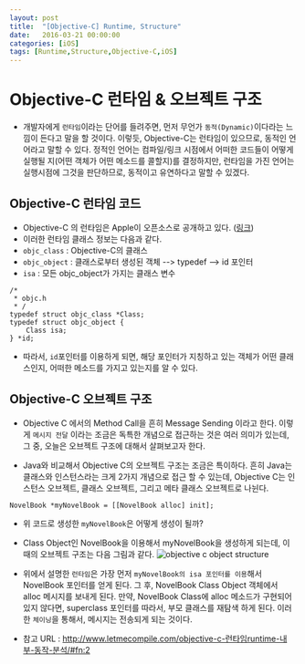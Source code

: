 ```yaml
---
layout: post
title:  "[Objective-C] Runtime, Structure"
date:   2016-03-21 00:00:00
categories: [iOS]
tags: [Runtime,Structure,Objective-C,iOS]
---
```


# Objective-C 런타임 & 오브젝트 구조
- 개발자에게 `런타임`이라는 단어를 들려주면, 먼저 무언가 `동적(Dynamic)`이다라는 느낌이 든다고 말을 할 것이다. 이렇듯, Objective-C는 런타임이 있으므로, 동적인 언어라고 말할 수 있다. 정적인 언어는 컴파일/링크 시점에서 어떠한 코드들이 어떻게 실행될 지(어떤 객체가 어떤 메소드를 콜할지)를 결정하지만, 런타임을 가진 언어는 실행시점에 그것을 판단하므로, 동적이고 유연하다고 말할 수 있겠다.

## Objective-C 런타임 코드
- Objective-C 의 런타임은 Apple이 오픈소스로 공개하고 있다. ([링크](http://opensource.apple.com)) 
- 이러한 런타임 클래스 정보는 다음과 같다.
- `objc_class` : Objective-C의 클래스
- `objc_object` : 클래스로부터 생성된 객체 --> typedef --> id 포인터
- `isa` : 모든 objc_object가 가지는 클래스 변수

```
/*
 * objc.h
 * /
typedef struct objc_class *Class;
typedef struct objc_object {
    Class isa;
} *id;
```

- 따라서, `id`포인터를 이용하게 되면, 해당 포인터가 지칭하고 있는 객체가 어떤 클래스인지, 어떠한 메소드를 가지고 있는지를 알 수 있다.



## Objective-C 오브젝트 구조
- Objective C 에서의 Method Call을 흔히 Message Sending 이라고 한다. 이렇게 `메시지 전달` 이라는 조금은 독특한 개념으로 접근하는 것은 여러 의미가 있는데, 그 중, 오늘은 오브젝트 구조에 대해서 살펴보고자 한다.

- Java와 비교해서 Objective C의 오브젝트 구조는 조금은 특이하다. 흔히 Java는 클래스와 인스턴스라는 크게 2가지 개념으로 접근 할 수 있는데, Objective C는 인스턴스 오브젝트, 클래스 오브젝트, 그리고 메타 클래스 오브젝트로 나뉜다.

```
NovelBook *myNovelBook = [[NovelBook alloc] init]; 

```

- 위 코드로 생성한 `myNovelBook`은 어떻게 생성이 될까?
-  Class Object인 NovelBook을 이용해서 myNovelBook을 생성하게 되는데, 이 때의 오브젝트 구조는 다음 그림과 같다.
![objective c object structure](https://raw.githubusercontent.com/MrKarl/MrKarl.github.io/master/assets/images/objectstructure/objectstructure.png)
- 위에서 설명한 `런타임`은 가장 먼저 `myNovelBook의 isa 포인터를 이용`해서 NovelBook 포인터를 얻게 된다. 그 후, NovelBook Class Object 객체에서 alloc 메시지를 보내게 된다. 만약, NovelBook Class에 alloc 메소드가 구현되어 있지 않다면, superclass 포인터를 따라서, 부모 클래스를 재탐색 하게 된다. 이러한 `체이닝`을 통해서, 메시지는 전송되게 되는 것이다.



- 참고 URL : http://www.letmecompile.com/objective-c-런타임runtime-내부-동작-분석/#fn:2